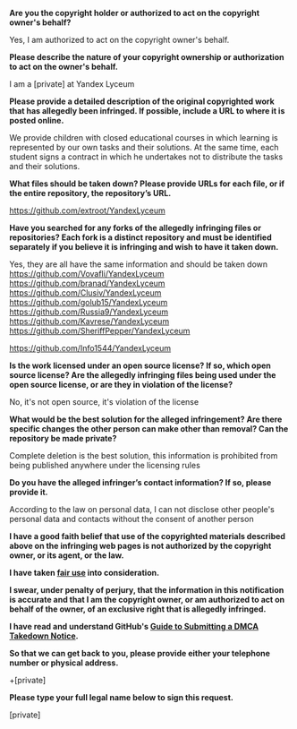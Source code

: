 **Are you the copyright holder or authorized to act on the copyright owner's behalf?**

Yes, I am authorized to act on the copyright owner's behalf.

**Please describe the nature of your copyright ownership or authorization to act on the owner's behalf.**

I am a [private] at Yandex Lyceum

**Please provide a detailed description of the original copyrighted work that has allegedly been infringed. If possible, include a URL to where it is posted online.**

We provide children with closed educational courses in which learning is represented by our own tasks and their solutions. At the same time, each student signs a contract in which he undertakes not to distribute the tasks and their solutions.

**What files should be taken down? Please provide URLs for each file, or if the entire repository, the repository’s URL.**

https://github.com/extroot/YandexLyceum

**Have you searched for any forks of the allegedly infringing files or repositories? Each fork is a distinct repository and must be identified separately if you believe it is infringing and wish to have it taken down.**

Yes, they are all have the same information and should be taken down  
https://github.com/Vovafli/YandexLyceum  
https://github.com/branad/YandexLyceum  
https://github.com/Clusiv/YandexLyceum  
https://github.com/golub15/YandexLyceum  
https://github.com/Russia9/YandexLyceum  
https://github.com/Kavrese/YandexLyceum  
https://github.com/SheriffPepper/YandexLyceum  

https://github.com/Info1544/YandexLyceum  

**Is the work licensed under an open source license? If so, which open source license? Are the allegedly infringing files being used under the open source license, or are they in violation of the license?**

No, it's not open source, it's violation of the license

**What would be the best solution for the alleged infringement? Are there specific changes the other person can make other than removal? Can the repository be made private?**

Complete deletion is the best solution, this information is prohibited from being published anywhere under the licensing rules

**Do you have the alleged infringer’s contact information? If so, please provide it.**

According to the law on personal data, I can not disclose other people's personal data and contacts without the consent of another person

**I have a good faith belief that use of the copyrighted materials described above on the infringing web pages is not authorized by the copyright owner, or its agent, or the law.**

**I have taken <a href="https://www.lumendatabase.org/topics/22">fair use</a> into consideration.**

**I swear, under penalty of perjury, that the information in this notification is accurate and that I am the copyright owner, or am authorized to act on behalf of the owner, of an exclusive right that is allegedly infringed.**

**I have read and understand GitHub's <a href="https://docs.github.com/articles/guide-to-submitting-a-dmca-takedown-notice/">Guide to Submitting a DMCA Takedown Notice</a>.**

**So that we can get back to you, please provide either your telephone number or physical address.**

+[private]

**Please type your full legal name below to sign this request.**

[private]
